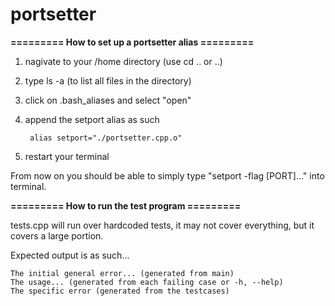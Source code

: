 # portsetter
**========= How to set up a portsetter alias =========**

1. nagivate to your /home directory (use cd .. or ..)
2. type ls -a (to list all files in the directory)
3. click on .bash_aliases and select "open"
4. append the setport alias as such
        
        alias setport="./portsetter.cpp.o"
5. restart your terminal

From now on you should be able to simply type "setport -flag [PORT]..." into terminal.




**========= How to run the test program =========**

tests.cpp will run over hardcoded tests, it may not cover everything, but it covers a large portion.

Expected output is as such...



    The initial general error... (generated from main)
    The usage... (generated from each failing case or -h, --help)
    The specific error (generated from the testcases)

